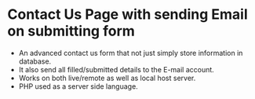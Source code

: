 # Contact Us Page with sending Email on submitting form
- An advanced contact us form that not just simply store information in database.
- It also send all filled/submitted details to the E-mail account.
- Works on both live/remote as well as local host server.
- PHP used as a server side language.
